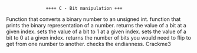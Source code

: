                    ++++ C - Bit manipulation +++
Function that converts a binary number to an unsigned int.
function that prints the binary representation of a number.
returns the value of a bit at a given index.
sets the value of a bit to 1 at a given index.
sets the value of a bit to 0 at a given index.
returns the number of bits you would need to flip to get from one number to another.
checks the endianness.
Crackme3
